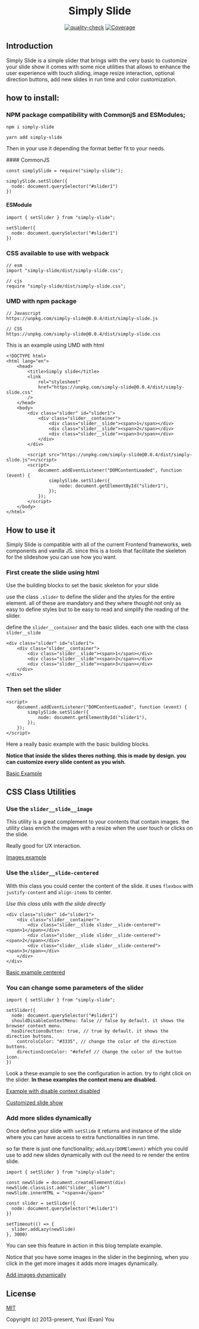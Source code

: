<h1 align="center">Simply Slide</h1>

<p align="center">
<a href="https://github.com/luigi055/slimply-slide/actions/workflows/quality-check.yaml"><img src="https://github.com/luigi055/slimply-slide/actions/workflows/quality-check.yaml/badge.svg" alt="quality-check"></a>
<a href="https://github.com/luigi055/slimply-slide/actions/workflows/coverage.yaml"><img src="https://github.com/luigi055/slimply-slide/actions/workflows/coverage.yaml/badge.svg?branch=feature%2Fgithub-action-coverage" alt="Coverage"></a>
</p>

## Introduction

Simply Slide is a simple slider that brings with the very basic to customize your slide show it comes with some nice utilities that allows to enhance the user experience with touch sliding, image resize interaction, optional direction buttons, add new slides in run time and color customization.

## how to install:

### NPM package compatibility with CommonjS and ESModules;

```
npm i simply-slide

yarn add simply-slide
```

Then in your use it depending the format better fit to your needs.

#### CommonJS

```
const simplySlide = require("simply-slide");

simplySlide.setSlider({
  node: document.querySelector("#slider1")
})

```

#### ESModule

```
import { setSlider } from "simply-slide";

setSlider({
  node: document.querySelector("#slider1")
})
```

### CSS available to use with webpack

```
// esm
import "simply-slide/dist/simply-slide.css";

// cjs
require "simply-slide/dist/simply-slide.css";
```

### UMD with npm package

```
// Javascript
https://unpkg.com/simply-slide@0.0.4/dist/simply-slide.js

// CSS
https://unpkg.com/simply-slide@0.0.4/dist/simply-slide.css
```

This is an example using UMD with html

```
<!DOCTYPE html>
<html lang="en">
	<head>
		<title>Simply slide</title>
		<link
			rel="stylesheet"
			href="https://unpkg.com/simply-slide@0.0.4/dist/simply-slide.css"
		/>
	</head>
	<body>
		<div class="slider" id="slider1">
			<div class="slider__container">
				<div class="slider__slide"><span>1</span></div>
				<div class="slider__slide"><span>2</span></div>
				<div class="slider__slide"><span>3</span></div>
			</div>
		</div>

		<script src="https://unpkg.com/simply-slide@0.0.4/dist/simply-slide.js"></script>
		<script>
			document.addEventListener("DOMContentLoaded", function (event) {
				simplySlide.setSlider({
					node: document.getElementById("slider1"),
				});
			});
		</script>
	</body>
</html>
```

## How to use it

Simply Slide is compatible with all of the current Frontend frameworks, web components and vanilla JS. since this is a tools that facilitate the skeleton for the slideshow you can use how you want.

### First create the slide using html

Use the building blocks to set the basic skeleton for your slide

use the class `.slider` to define the slider and the styles for the entire element. all of these are mandatory and they where thought not only as easy to define styles but to be easy to read and simplify the reading of the slider.

define the `slider__container` and the basic slides. each one with the class `slider__slide`

```
<div class="slider" id="slider1">
	<div class="slider__container">
		<div class="slider__slide"><span>1</span></div>
		<div class="slider__slide"><span>2</span></div>
		<div class="slider__slide"><span>3</span></div>
	</div>
</div>
```

### Then set the slider

```
<script>
	document.addEventListener("DOMContentLoaded", function (event) {
		simplySlide.setSlider({
			node: document.getElementById("slider1"),
		});
	});
</script>
```

Here a really basic example with the basic building blocks.

**Notice that inside the slides theres nothing. this is made by design. you can customize every slide content as you wish.**

[Basic Example](https://simply-slide.surge.sh/basic.html)

## CSS Class Utilities

### Use the `slider__slide__image`

This utility is a great complement to your contents that contain images.
the utility class enrich the images with a resize when the user touch or clicks on the slide.

Really good for UX interaction.

[Images example](https://simply-slide.surge.sh/images-example.html)

### Use the `slider__slide-centered`

With this class you could center the content of the slide. it uses `flexbox` with `justify-content` and `align-items` to center.

_Use this class utils with the slide directly_

```
<div class="slider" id="slider1">
	<div class="slider__container">
		<div class="slider__slide slider__slide-centered"><span>1</span></div>
		<div class="slider__slide slider__slide-centered"><span>2</span></div>
		<div class="slider__slide slider__slide-centered"><span>3</span></div>
	</div>
</div>
```

[Basic example centered](https://simply-slide.surge.sh/basic-centered.html)

### You can change some parameters of the slider

```
import { setSlider } from "simply-slide";

setSlider({
  node: document.querySelector("#slider1")
  shouldDisableContextMenu: false // false by default. it shows the browser context menu.
  hasDirectionsButton: true, // true by default. it shows the direction buttons.
	controlsColor: "#3335", // change the color of the direction buttons.
	directionIconColor: "#efefef // change the color of the button icon.
})
```

Look a these example to see the configuration in action. try to right click on the slider.
**In these examples the context menu are disabled.**

[Example with disable context disabled](https://simply-slide.surge.sh/images-example-without-context-menu.html)

[Customized slide show](http://the-photo-blog.surge.sh/)

### Add more slides dynamically

Once define your slide with `setSlide` it returns and instance of the slide where you can have access to extra functionalities in run time.

so far there is just one functionality; `addLazy(DOMElement)` which you could use to add new slides dynamically with out the need to re render the entire slide.

```
import { setSlider } from "simply-slide";

const newSlide = document.createElemnent(div)
newSlide.classList.add("slider__slide")
newSlide.innerHTML = "<span>4</span>"

const slider = setSlider({
  node: document.querySelector("#slider1")
})

setTimeout(() => {
  slider.addLazy(newSlide)
}, 3000)

```

You can see this feature in action in this blog template example.

Notice that you have some images in the slider in the beginning, when you click in the get more images it adds more images dynamically.

[Add images dynamically ](http://the-photo-blog.surge.sh/)

## License

[MIT](https://opensource.org/licenses/MIT)

Copyright (c) 2013-present, Yuxi (Evan) You
